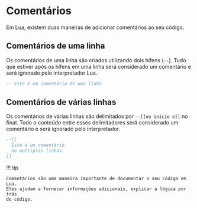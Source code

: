 # Comentários

Em Lua, existem duas maneiras de adicionar comentários ao seu código.

## Comentários de uma linha

Os comentários de uma linha são criados utilizando dois hífens (`--`). Tudo que
estiver após os hífens em uma linha será considerado um comentário e será
ignorado pelo interpretador Lua.

```lua
-- Este é um comentário de uma linha
```

## Comentários de várias linhas

Os comentários de várias linhas são delimitados por `--[[no início e]]` no
final. Todo o conteúdo entre esses delimitadores será considerado um comentário
e será ignorado pelo interpretador.

```lua
--[[
  Este é um comentário
  de múltiplas linhas
]]
```

!!! tip

    Comentários são uma maneira importante de documentar o seu código em Lua.
    Eles ajudam a fornecer informações adicionais, explicar a lógica por trás
    do código.
